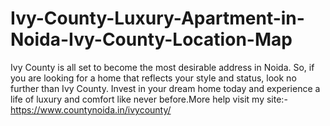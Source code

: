 # Ivy-County-Luxury-Apartment-in-Noida-Ivy-County-Location-Map
 Ivy County is all set to become the most desirable address in Noida. So, if you are looking for a home that reflects your style and status, look no further than Ivy County. Invest in your dream home today and experience a life of luxury and comfort like never before.More help visit my site:- https://www.countynoida.in/ivycounty/
